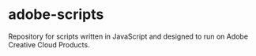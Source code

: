 # adobe-scripts
Repository for scripts written in JavaScript and designed to run on Adobe Creative Cloud Products. 
